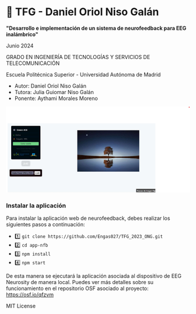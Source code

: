 # 🚀 TFG - Daniel Oriol Niso Galán

**"Desarrollo e implementación de un sistema de neurofeedback para EEG inalámbrico"**

Junio 2024

GRADO EN INGENIERÍA DE TECNOLOGÍAS Y SERVICIOS DE TELECOMUNICACIÓN

Escuela Politécnica Superior - Universidad Autónoma de Madrid

- Autor: Daniel Oriol Niso Galán
- Tutora: Julia Guiomar Niso Galán
- Ponente: Aythami Morales Moreno

![Imagen interfaz app](public/Imagen_Readme.png)

### Instalar la aplicación

Para instalar la aplicación web de neurofeedback, debes realizar los siguientes pasos a continuación:

- 1️⃣ `git clone https://github.com/Engas027/TFG_2023_ONG.git`
- 2️⃣ `cd app-nfb`
- 3️⃣ `npm install`
- 4️⃣ `npm start`

De esta manera se ejecutará la aplicación asociada al dispositivo de EEG Neurosity de manera local.
Puedes ver más detalles sobre su funcionamiento en el repositorio OSF asociado al proyecto:
https://osf.io/qfzvm

MIT License

